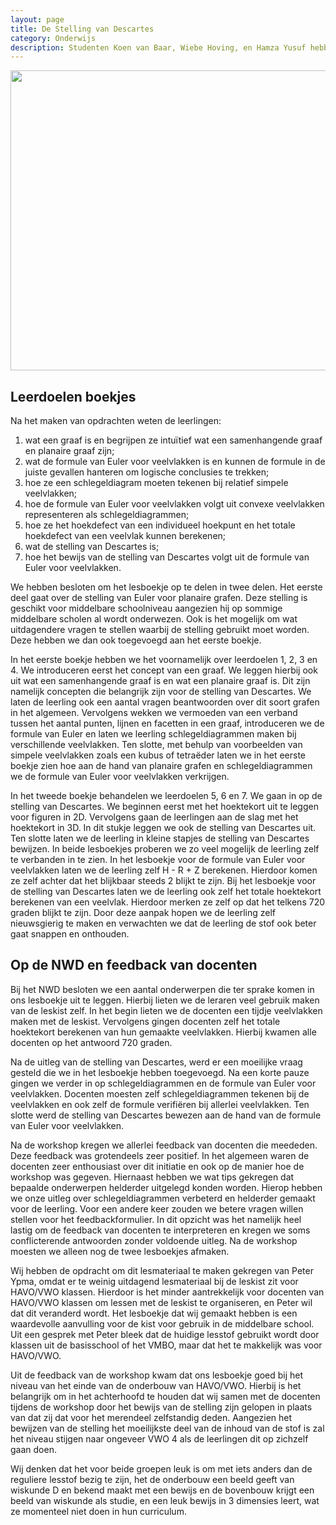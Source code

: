 ```yaml
---
layout: page
title: De Stelling van Descartes
category: Onderwijs
description: Studenten Koen van Baar, Wiebe Hoving, en Hamza Yusuf hebben twee lesboekjes gemaakt voor leerlingen van bovenbouw wiskunde D. Het eerste boekje behandelt de formule van Euler voor veelvlakken en het tweede boekje draait om ons hoofdonderwerp de stelling van Descartes.
---
```


<html>
<p align="center">
  <img src="/Onderwijs-Communicatie/Images/Polytopes.png" width="640" height="480">
</p>

<h2> Leerdoelen boekjes</h2>

Na het maken van opdrachten weten de leerlingen:
<ol>
<li>wat een graaf is en begrijpen ze intuïtief wat een samenhangende graaf en planaire graaf zijn;</li>
<li>wat de formule van Euler voor veelvlakken is en kunnen de formule in de juiste gevallen hanteren om logische conclusies 
te trekken;</li>
<li>hoe ze een schlegeldiagram moeten tekenen bij relatief simpele veelvlakken;</li>
<li>hoe de formule van Euler voor veelvlakken volgt uit convexe veelvlakken representeren als schlegeldiagrammen;</li>
<li>hoe ze het hoekdefect van een individueel hoekpunt en het totale hoekdefect van een veelvlak kunnen berekenen;</li>
<li>wat de stelling van Descartes is;</li>
<li>hoe het bewijs van de stelling van Descartes volgt uit de formule van Euler voor veelvlakken.</li>
</ol>

<p>We hebben besloten om het lesboekje op te delen in twee delen. Het eerste deel gaat over de stelling van Euler voor planaire grafen. Deze stelling is geschikt voor middelbare schoolniveau aangezien hij op sommige middelbare scholen al wordt onderwezen. Ook is het mogelijk om wat uitdagendere vragen te stellen waarbij de stelling gebruikt moet worden. Deze hebben we dan ook toegevoegd aan het eerste boekje.</p>

<p>In het eerste boekje hebben we het voornamelijk over leerdoelen 1, 2, 3 en 4. We introduceren eerst het concept van een graaf. We leggen hierbij ook uit wat een samenhangende graaf is en wat een planaire graaf is. Dit zijn namelijk concepten die belangrijk zijn voor de stelling van Descartes. We laten de leerling ook een aantal vragen beantwoorden over dit soort grafen in het algemeen. Vervolgens wekken we vermoeden van een verband tussen het aantal punten, lijnen en facetten in een graaf, introduceren we de formule van Euler en laten we leerling schlegeldiagrammen maken bij verschillende veelvlakken. Ten slotte, met behulp van voorbeelden van simpele veelvlakken zoals een kubus of tetraëder laten we in het eerste boekje zien hoe aan de hand van planaire grafen en schlegeldiagrammen we de formule van Euler voor veelvlakken verkrijgen.</p>

<p>In het tweede boekje behandelen we leerdoelen 5, 6 en 7. We gaan in op de stelling van Descartes. We beginnen eerst met het hoektekort uit te leggen voor figuren in 2D. Vervolgens gaan de leerlingen aan de slag met het hoektekort in 3D. In dit stukje leggen we ook de stelling van Descartes uit. Ten slotte laten we de leerling in kleine stapjes de stelling van Descartes bewijzen. In beide lesboekjes proberen we zo veel mogelijk de leerling zelf te verbanden in te zien. In het lesboekje voor de formule van Euler voor veelvlakken laten we de leerling zelf H - R + Z berekenen. Hierdoor komen ze zelf achter dat het blijkbaar steeds 2 blijkt te zijn. Bij het lesboekje voor de stelling van Descartes laten we de leerling ook zelf het totale hoektekort berekenen van een veelvlak. Hierdoor merken ze zelf op dat het telkens 720 graden blijkt te zijn. Door deze aanpak hopen we de leerling zelf nieuwsgierig te maken en verwachten we dat de leerling de stof ook beter gaat snappen en onthouden. </p>

<h2> Op de NWD en feedback van docenten</h2>

<p>Bij het NWD besloten we een aantal onderwerpen die ter sprake komen in ons lesboekje uit te leggen. Hierbij lieten we de leraren veel gebruik maken van de leskist zelf. In het begin lieten we de docenten een tijdje veelvlakken maken met de leskist. Vervolgens gingen docenten zelf het totale hoektekort berekenen van hun gemaakte veelvlakken. Hierbij kwamen alle docenten op het antwoord 720 graden. </p>

<p>Na de uitleg van de stelling van Descartes, werd er een moeilijke vraag gesteld die we in het lesboekje hebben toegevoegd. Na een korte pauze gingen we verder in op schlegeldiagrammen en de formule van Euler voor veelvlakken. Docenten moesten zelf schlegeldiagrammen tekenen bij de veelvlakken en ook zelf de formule verifiëren bij allerlei veelvlakken. Ten slotte werd de stelling van Descartes bewezen aan de hand van de formule van Euler voor veelvlakken.</p>

<p>Na de workshop kregen we allerlei feedback van docenten die meededen. Deze feedback was grotendeels zeer positief. In het algemeen waren de docenten zeer enthousiast over dit initiatie en ook op de manier hoe de workshop was gegeven. Hiernaast hebben we wat tips gekregen dat bepaalde onderwerpen helderder uitgelegd konden worden. Hierop hebben we onze uitleg over schlegeldiagrammen verbeterd en helderder gemaakt voor de leerling. Voor een andere keer zouden we betere vragen willen stellen voor het feedbackformulier. In dit opzicht was het namelijk heel lastig om de feedback van docenten te interpreteren en kregen we soms conflicterende antwoorden zonder voldoende uitleg. Na de workshop moesten we alleen nog de twee lesboekjes afmaken.</p>

<p>Wij hebben de opdracht om dit lesmateriaal te maken gekregen van Peter Ypma, omdat er te weinig uitdagend lesmateriaal bij de leskist zit voor HAVO/VWO klassen. Hierdoor is het minder aantrekkelijk voor docenten van HAVO/VWO klassen om lessen met de leskist te organiseren, en Peter wil dat dit veranderd wordt. Het lesboekje dat wij gemaakt hebben is een waardevolle aanvulling voor de kist voor gebruik in de middelbare school. Uit een gesprek met Peter bleek dat de huidige lesstof gebruikt wordt door klassen uit de basisschool of het VMBO, maar dat het te makkelijk was voor HAVO/VWO.</p>

<p>Uit de feedback van de workshop kwam dat ons lesboekje goed bij het niveau van het einde van de onderbouw van HAVO/VWO. Hierbij is het belangrijk om in het achterhoofd te houden dat wij samen met de docenten tijdens de workshop door het bewijs van de stelling zijn gelopen in plaats van dat zij dat voor het merendeel zelfstandig deden. Aangezien het bewijzen van de stelling het moeilijkste deel van de inhoud van de stof is zal het niveau stijgen naar ongeveer VWO 4 als de leerlingen dit op zichzelf gaan doen.</p>

<p>Wij denken dat het voor beide groepen leuk is om met iets anders dan de reguliere lesstof bezig te zijn, het de onderbouw een beeld geeft van wiskunde D en bekend maakt met een bewijs en de bovenbouw krijgt een beeld van wiskunde als studie, en een leuk bewijs in 3 dimensies leert, wat ze momenteel niet doen in hun curriculum.</p>

</html>
